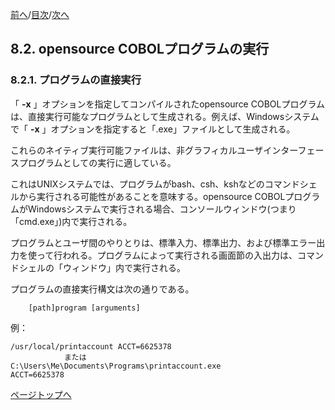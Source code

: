 <!--navi start1-->
[前へ](8-1-9-2.md)/[目次](https://opensourcecobol.github.io/markdown/TOC.html)/[次へ](8-2-2.md)
<!--navi end1-->
## 8.2. opensource COBOLプログラムの実行

### 8.2.1. プログラムの直接実行

「 **-x** 」オプションを指定してコンパイルされたopensource COBOLプログラムは、直接実行可能なプログラムとして生成される。例えば、Windowsシステムで「 **-x** 」オプションを指定すると「.exe」ファイルとして生成される。

これらのネイティブ実行可能ファイルは、非グラフィカルユーザインターフェースプログラムとしての実行に適している。

これはUNIXシステムでは、プログラムがbash、csh、kshなどのコマンドシェルから実行される可能性があることを意味する。opensource COBOLプログラムがWindowsシステムで実行される場合、コンソールウィンドウ(つまり「cmd.exe」)内で実行される。

プログラムとユーザ間のやりとりは、標準入力、標準出力、および標準エラー出力を使って行われる。プログラムによって実行される画面節の入出力は、コマンドシェルの「ウィンドウ」内で実行される。

プログラムの直接実行構文は次の通りである。

        [path]program [arguments]

例：
```
/usr/local/printaccount ACCT=6625378
            または
C:\Users\Me\Documents\Programs\printaccount.exe
ACCT=6625378
```

<!--navi start2-->

[ページトップへ](8-2-1.md)
<!--navi end2-->
